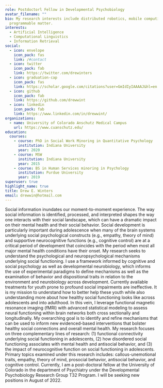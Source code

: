 ```yaml
---
role: Postdoctorl Fellow in Developmental Psychobiology
avatar_filename: ""
bio: My research interests include distributed robotics, mobile computing and
  programmable matter.
interests:
  - Artificial Intelligence
  - Computational Linguistics
  - Information Retrieval
social:
  - icon: envelope
    icon_pack: fas
    link: /#contact
  - icon: twitter
    icon_pack: fab
    link: https://twitter.com/drewinters
  - icon: graduation-cap
    icon_pack: fas
    link: https://scholar.google.com/citations?user=GmIdIyIAAAAJ&hl=en
  - icon: github
    icon_pack: fab
    link: https://github.com/drewwint
  - icon: linkedin
    icon_pack: fab
    link: https://www.linkedin.com/in/drewwint/
organizations:
  - name: University of Colorado Anschutz Medical Campus
    url: https://www.cuanschutz.edu/
education:
  courses:
    - course: PhD in Social Work Minoring in Quantitative Psychology
      institution: Indiana University
      year: 2020
    - course: MSW
      institution: Indiana University
      year: 2015
    - course: BS in Human Services minoring in Psychology
      institution: Purdue University
      year: 2019
superuser: true
highlight_name: true
title: Drew E. Winters
email: drewwin@hotmail.com
---
```

Social information inundates our moment-to-moment experience. The way social information is identified, processed, and interpreted shapes the way one interacts with their social landscape, which can have a dramatic impact on their mental health and their social behavior. Social development is particularly important during adolescence when many of the brain systems underlying social psychological constructs (e.g., empathy, theory of mind) and supportive neurocognitive functions (e.g., cognitive control) are at a critical period of development that coincides with the period when most all major mental health conditions have their onset. My research seeks to understand the psychological and neuropsychological mechanisms underlying social functioning. I use a framework informed by cognitive and social psychology as well as developmental neurobiology, which informs the use of experimental paradigms to define mechanisms as well as the examination of behavior and dispositional traits in relation to the environment and neurobiology across development. 
Currently available treatments for youth prone to profound social impairments are ineffective. It is my mission to understand how to better help these youth while also understanding more about how healthy social functioning looks like across adolescents and into adulthood. In this vein, I leverage functional magnetic resonance imaging (fMRI) with advanced statistical modeling to assess neural functioning within brain networks both cross sectionally and longitudinally. My overarching goal is to identify and refine mechanisms that can be used to inform new evidenced-based interventions that bolster healthy social connections and overall mental health. 
My research focuses on three complementary lines of research: (1) functional connectivity underlying social functioning in adolescents, (2) how disordered social functioning associates with mental health and antisocial behavior, and (3) the impact of neurocognitive function on social functioning in adolescents. 
Primary topics examined under this research includes: callous-unemotional traits, empathy, theory of mind, prosocial behavior, antisocial behavior, and cognitive control. 
Currently, I am a post-doctoral fellow at the University of Colorado in the department of Psychiatry under the Developmental Psychobiology Research Group T32 Program. I will be seeking new positions in August of 2022.
